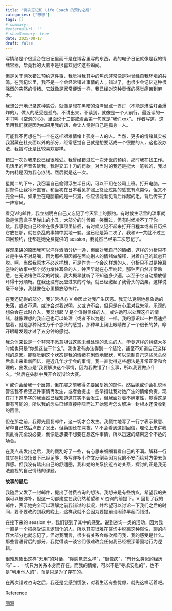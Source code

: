 ```yaml
---
title: "两次忘记和 Life Coach 的预约之后"
categories: ["想想"]
tags: []
# summary:
#externalUrl: ""
# showSummary: true
date: 2025-08-17
draft: false
---
```

<!-- ## 标题  -->
<!-- **加粗** -->


写情绪是个很适合在日记里而不是在博客里写的东西，我的电子日记就像是我的情绪容器，毕竟我的大脑不是很喜欢记忆这些瞬间。

但是关于两次错过预约这件事，我觉得我其中的焦虑非常像是对曾经自我环境的共鸣。在我记忆里，我不是一个会经常错过事情的人；错过了，也很少会记忆这种很强烈的突然的情绪。它就像是家常便饭一样，我已经对这种责怪的感觉痛苦到麻木。

我想公开地记录这种感受，就像是想在黑暗的沼泽里点一盏灯（不能是煤油灯会爆炸的）。做人的感受是孤岛，不讲出来，不读到，就像是一个人前行。最近读的一本书叫《空洞的心》，里面说十二部戒酒会第一句就是“我们xxx”。 作者写道，这里用我们就是因为如果用我的话，会让人觉得自己是孤身一人。

可能我不再想在当一个在这样艰难情绪上孤身一人的人。当然，更多的情绪其实被我潜藏在社交面以外的部分，经常感觉自己就是想要活成一个很酷的人，这也没办法，我暂时还是比较喜欢那样。

错过一次对我来说已经很难受。我曾经错过过一次牙医的预约，那时我在找工作。电话里的声音告诉我，我得交五十刀的罚款。对当时的我还是挺大一笔钱的，我以为内耗是因为我心疼钱。然后就是这一次。

星期二的下午，我窃喜自己偷得浮生半日闲，可以不用在公司上班。打开电脑，一封邮件让我冷汗直冒。和当初在日本看见护照上签证过期的感觉有点类似，但又不完全一样。如果坐在电脑前的是一只猫，你应该能看见背后炸起的毛。背后传来了一阵寒风。

看见V的邮件，我立刻明白自己又忘记了今天早上的预约。有时候生活里的琐事就像是惊喜盒子里弹出的小丑，大部分的时候都一笑而过，但有时候冷不丁吓你一跳。我感觉自己经常在很多事项里徘徊，有时候又记不起来打开日程本或者日历把它放在那，就在杂乱的事物中就地一躺。这已经是第二次了，我和V一共就不过三四回预约，还都是她免费提供的 session，我竟然已经第二次忘记了。

客观来讲的原因我可以洋洋洒洒分析一通，但面对我自己的情绪，这样的分析只不过是牛头不对马嘴，因为那些原因都在面向别人的情绪做解释，对着自己的疏忽开脱。啊，当然我原本不必这样想，可是作为一个会这样想的人，分析只不过是掩耳盗铃的故事中那个努力堵住耳朵的人，钟声早就在心里响起。那钟声自然非常熟悉，在无法堵住耳朵的时候，我大概早就听了不知道多少遍，以至于它自动播放循环得十分顺畅。在我还没有反应过来的时候，就已经激起了我骨头的战栗。这样说毫不夸张，我就像在心里播放恐怖片。

在我还记得的部分，我非常担心 V 会因此对我产生厌恶。我无法克制地想象她的失落，或者不满，或许会对我说明，又或许不会，但只是在心里对我失望。乐观的想象会在此时介入，我又想起 V 是个值得信任的人，或许她可以处理这样的情绪，就像理想的我自己也可以处理（或者不以为是）一样。我的意识以一种高速摇摆着，就是那种闪过万千个念头的感觉，那种早上闭上眼睛做了一个很长的梦，睁开眼睛发现才过了五分钟的感觉。

我总体来说是一个非常不愿意坦诚这些未经处理的念头的人，毕竟这样的纠结大多时候也只是“你想这些干什么”。我也没有办法得到一个结论，甚至不知道自己这样想的原因。能察觉到这个状态是我的情绪在剧烈地起伏，可以录制自己这些念头然后拿出来重新回忆，是近几年才学会的事情。我一直觉得这些想法是非常正常和合理的，出发点是”我要解决这个事情，因为我做错了什么事，所以我要做点什么。“然后在头脑中展开会议辩论大赛。

V 或许会给我一个反馈，但在那之前我得先要回复她的邮件。然后她或许会礼貌地警告我不希望这件事情再发生，或者会提出一些举措让我对她产生的情绪负责。现在打下这串字的我当然已经知道这其实不会发生，但我面对着不确定性，觉得这是很有可能的，所以我的念头已经直接呼啸而过开始思考怎么解决一封根本还没收到的回信。

但在那之前，我得先回复邮件，这一切才会发生。我慌忙地写了一行字表示歉意、解释自己然后点击了发出。但英国还在深夜，V 不会看到这封回信，理论上来讲我慌乱得完全没必要，倒像是想要不想要在想这件事情，所以迅速的结束这个不适的场合。

在我点击发出之后，我的慌乱好了一些，有心思来细细看看自己的不满。解释一行其实在社交场景下已经足够，多写许多小作文反倒会因为我的不安而给对方带去负罪感。但我没有踏出自己的舒适圈，我和她的关系接近咨访关系，探讨的正是我无法直视的自己情绪的课题。

**故事的最后**

我随后又发了一封邮件，提出了付费咨询的想法。我想来是有些愧疚，希望我的失误可以被弥补，但这一切都建立在我仍然希望和 V 咨询的前提下。V 回复了我的邮件，表示她完全可以理解之前我错过的状况，并希望可以讨论一下我们之后的时间，要不要改约到我的晚上，这样我就不会因为要提前设闹钟早起而错过。

在接下来的 session 中，我们谈到了其中的感受。说到咨询一类的活动，因为我一直是一个把感受语言逻辑化的人，所以其实很难在咨询中脱离这种惯性，聊的内容大部分也就忘记了。但对我而言，很少有关系会每次都问我，我的感受是什么。那些言语背后的部分，我觉得谈一谈它们很难改变任何我已经根深蒂固地行为逻辑。

很难想象出这样“无用”的对话，“你感觉怎么样”，“很愧疚“，“有什么类似的经历吗”...... 一切只为关系本身而存在。而我的情绪，可以不是“寻求安慰的”，也不是“利用他人的”，而是只是为了存在的。

在两次错过咨询之后，我还是会感到慌张，对着生活有些忧虑，就先这样活着吧。


Reference

[图源](https://unsplash.com/photos/abstract-painting-with-dark-brown-pink-and-red-shapes-la19OqHd6w8)

